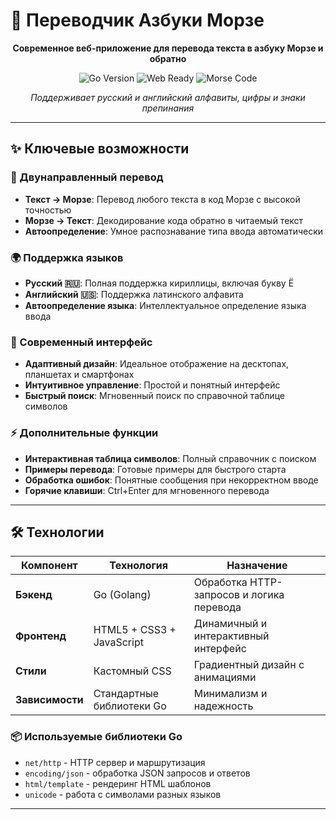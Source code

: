 # 📡 Переводчик Азбуки Морзе

<div align="center">

**Современное веб-приложение для перевода текста в азбуку Морзе и обратно**

![Go Version](https://img.shields.io/badge/Go-1.16+-00ADD8?style=for-the-badge&logo=go)
![Web Ready](https://img.shields.io/badge/Web-Готово-FF6B6B?style=for-the-badge)
![Morse Code](https://img.shields.io/badge/Азбука_Морзе-Поддержка-5F7AFF?style=for-the-badge)

*Поддерживает русский и английский алфавиты, цифры и знаки препинания*

</div>

---

## ✨ Ключевые возможности

### 🔄 Двунаправленный перевод
- **Текст → Морзе**: Перевод любого текста в код Морзе с высокой точностью
- **Морзе → Текст**: Декодирование кода обратно в читаемый текст
- **Автоопределение**: Умное распознавание типа ввода автоматически

### 🌍 Поддержка языков
- **Русский 🇷🇺**: Полная поддержка кириллицы, включая букву Ё
- **Английский 🇺🇸**: Поддержка латинского алфавита
- **Автоопределение языка**: Интеллектуальное определение языка ввода

### 📱 Современный интерфейс
- **Адаптивный дизайн**: Идеальное отображение на десктопах, планшетах и смартфонах
- **Интуитивное управление**: Простой и понятный интерфейс
- **Быстрый поиск**: Мгновенный поиск по справочной таблице символов

### ⚡ Дополнительные функции
- **Интерактивная таблица символов**: Полный справочник с поиском
- **Примеры перевода**: Готовые примеры для быстрого старта
- **Обработка ошибок**: Понятные сообщения при некорректном вводе
- **Горячие клавиши**: Ctrl+Enter для мгновенного перевода

---

## 🛠️ Технологии

<div align="center">

| Компонент | Технология | Назначение |
|-----------|------------|------------|
| **Бэкенд** | Go (Golang) | Обработка HTTP-запросов и логика перевода |
| **Фронтенд** | HTML5 + CSS3 + JavaScript | Динамичный и интерактивный интерфейс |
| **Стили** | Кастомный CSS | Градиентный дизайн с анимациями |
| **Зависимости** | Стандартные библиотеки Go | Минимализм и надежность |

</div>

### 📦 Используемые библиотеки Go
- `net/http` - HTTP сервер и маршрутизация
- `encoding/json` - обработка JSON запросов и ответов
- `html/template` - рендеринг HTML шаблонов
- `unicode` - работа с символами разных языков

---
